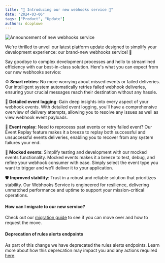 ```yaml
---
title: "🚀 Introducing our new webhooks service 🚀"
date: "2024-03-06"
tags: ["Product", "Update"]
authors: dcoplowe
---
```


![Announcement of new webhooks service](/img/updates/240306-webhooks-announcement.svg)

We're thrilled to unveil our latest platform update designed to simplify your development experience: our brand-new webhooks service! 🎉

<!--truncate-->

Say goodbye to complex development processes and hello to streamlined efficiency with our best-in-class solution. Here's what you can expect from our new webhooks service:

⚙️ **Smart retries**: No more worrying about missed events or failed deliveries. Our intelligent system automatically retries failed webhook deliveries, ensuring your crucial messages reach their destination without any hassle.

📝 **Detailed event logging**: Gain deep insights into every aspect of your webhook events. With detailed event logging, you'll have a comprehensive overview of delivery attempts, allowing you to resolve any issues as well as view webhook event payloads.

🔄 **Event replay**: Need to reprocess past events or retry failed event? Our Event Replay feature makes it a breeze to replay both successful and unsuccessful events deliveries, enabling you to recover from any system failures your end.

🧪 **Mocked events**: Simplify testing and development with our mocked events functionality. Mocked events makes it a breeze to test, debug, and refine your webhook consumer with ease. Simply select the event type you want to trigger and we'll deliver it to your application.

🛡️ **Improved stability**: Trust in a robust and reliable solution that prioritizes stability. Our Webhooks Service is engineered for resilience, delivering unmatched performance and uptime to support your mission-critical operations.

#### How can I migrate to our new service?

Check out our [migration guide](/using-the-api/webhooks/migration) to see if you can move over and how to request the move.

#### Deprecation of rules alerts endpoints

As part of this change we have deprecated the rules alerts endpoints. 
Learn more about how this deprecation may impact you and any actions required [here](/updates/240306-deprecation-rules-alerts).